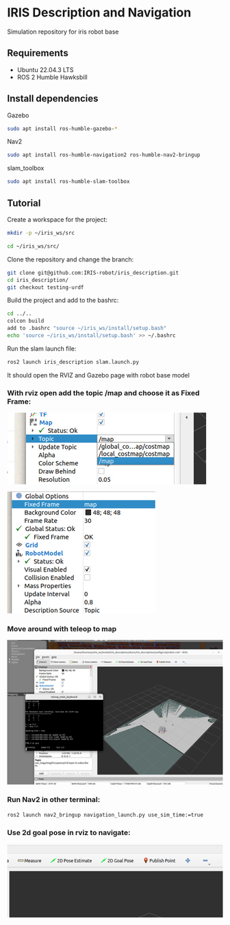 # **IRIS Description and Navigation**

Simulation repository for iris robot base

## **Requirements**

* Ubuntu 22.04.3 LTS
* ROS 2 Humble Hawksbill

## **Install dependencies**

Gazebo
```bash
sudo apt install ros-humble-gazebo-*
```

Nav2
```bash
sudo apt install ros-humble-navigation2 ros-humble-nav2-bringup
```

slam_toolbox
```bash
sudo apt install ros-humble-slam-toolbox
```

## **Tutorial**

Create a workspace for the project:

```bash
mkdir -p ~/iris_ws/src
```
```bash
cd ~/iris_ws/src/
```

Clone the repository and change the branch:
```bash
git clone git@github.com:IRIS-robot/iris_description.git
cd iris_description/
git checkout testing-urdf
```

Build the project and add to the bashrc:
```bash
cd ../..
colcon build
add to .bashrc "source ~/iris_ws/install/setup.bash"
echo 'source ~/iris_ws/install/setup.bash' >> ~/.bashrc
```

Run the slam launch file:
```bash
ros2 launch iris_description slam.launch.py
```
It should open the RVIZ and Gazebo page with robot base model

### **With rviz open add the topic /map and choose it as Fixed Frame:**
![alt text](docs/image-1.png)

![alt text](<docs/Screenshot from 2024-02-18 20-34-21.png>)

### **Move around with teleop to map**
![alt text](<docs/Screenshot from 2024-02-18 20-35-30.png>)

### **Run Nav2 in other terminal:**
```bash
ros2 launch nav2_bringup navigation_launch.py use_sim_time:=true
```

### **Use 2d goal pose in rviz to navigate:**
![alt text](<docs/Screenshot from 2024-02-18 21-18-02.png>)